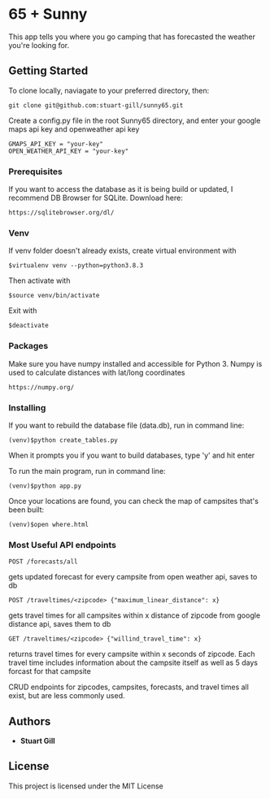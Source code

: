 # 65 + Sunny

This app tells you where you go camping that has forecasted the weather you're looking for.

## Getting Started

To clone locally, naviagate to your preferred directory, then:

```
git clone git@github.com:stuart-gill/sunny65.git
```

Create a config.py file in the root Sunny65 directory, and enter your google maps api key and openweather api key

```
GMAPS_API_KEY = "your-key"
OPEN_WEATHER_API_KEY = "your-key"
```

### Prerequisites

If you want to access the database as it is being build or updated, I recommend DB Browser for SQLite. Download here:

```
https://sqlitebrowser.org/dl/
```

### Venv

If venv folder doesn't already exists, create virtual environment with

```
$virtualenv venv --python=python3.8.3
```

Then activate with

```
$source venv/bin/activate
```

Exit with

```
$deactivate
```

### Packages

Make sure you have numpy installed and accessible for Python 3. Numpy is used to calculate distances with lat/long coordinates

```
https://numpy.org/
```

### Installing

If you want to rebuild the database file (data.db), run in command line:

```
(venv)$python create_tables.py
```

When it prompts you if you want to build databases, type 'y' and hit enter

To run the main program, run in command line:

```
(venv)$python app.py
```

Once your locations are found, you can check the map of campsites that's been built:

```
(venv)$open where.html
```

### Most Useful API endpoints

```
POST /forecasts/all
```

gets updated forecast for every campsite from open weather api, saves to db

```
POST /traveltimes/<zipcode> {"maximum_linear_distance": x}
```

gets travel times for all campsites within x distance of zipcode from google distance api, saves them to db

```
GET /traveltimes/<zipcode> {"willind_travel_time": x}
```

returns travel times for every campsite within x seconds of zipcode. Each travel time includes information about the campsite itself as well as 5 days forcast for that campsite

CRUD endpoints for zipcodes, campsites, forecasts, and travel times all exist, but are less commonly used.

## Authors

- **Stuart Gill**

## License

This project is licensed under the MIT License
